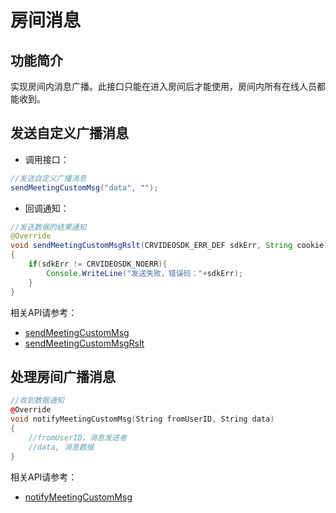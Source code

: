 # 房间消息

## 功能简介

实现房间内消息广播。此接口只能在进入房间后才能使用，房间内所有在线人员都能收到。


<h2 id=sendMeetingCustomMsg>发送自定义广播消息</h2>

- 调用接口：
```csharp
//发送自定义广播消息
sendMeetingCustomMsg("data", "");
```
- 回调通知：

```java
//发送数据的结果通知
@Override
void sendMeetingCustomMsgRslt(CRVIDEOSDK_ERR_DEF sdkErr, String cookie)
{
	if(sdkErr != CRVIDEOSDK_NOERR){
        Console.WriteLine("发送失败，错误码："+sdkErr);
    }
}
```

相关API请参考：
* [sendMeetingCustomMsg](API.md#sendMeetingCustomMsg)
* [sendMeetingCustomMsgRslt](API.md#sendMeetingCustomMsgRslt)



## 处理房间广播消息


```cpp
//收到数据通知
@Override
void notifyMeetingCustomMsg(String fromUserID, String data)
{
	//fromUserID，消息发送者
	//data, 消息数据
}
```

相关API请参考：
* [notifyMeetingCustomMsg](API.md#notifyMeetingCustomMsg)

